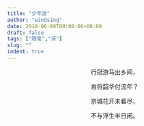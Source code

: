 ```yaml
---
title: "少年游"
author: "windsing"
date: 2018-06-08T00:00:00+08:00
draft: false
tags: ["随笔","诗"]
slug: ""
indent: true
---
```


<center>行冠游马出乡间，<p>
<center>肯将韶华付流年？<p>
<center>京城花开未看尽，<p>
<center>不与浮生半日闲。<p>


<!-- ![少年游](/images/travelOfYoung.jpg) -->
